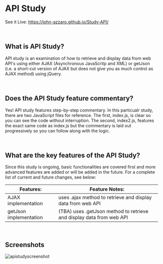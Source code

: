 # API Study
See it Live: https://john-azzaro.github.io/Study-API/

<br>

## What is API Study?
API study is an examination of how to retrieve and display data from web API's using either AJAX (Asynchronous JavaScritp and XML) or getJson (i.e. a short-cut version of AJAX but does not give you as much control as AJAX method) using jQuery.  

<br>

## Does the API Study feature commentary?
Yes!  API study features step-by-step commentary.  In this particualr study, there are two JavaScript files for reference.  The first, index.js, is clear so you can see the code without interruption.  The second, index2.js, features the exact same code as index.js but the commentary is laid out progressively so you can follow along with the logic. 

<br>

## What are the key features of the API Study?
Since this study is ongoing, basic functionalities are covered first and more advanced features are added or will be added in the future.  For a complete list of current and future changes, see below:


| **Features:**                            | **Feature Notes:**                             |
| ---------------------------------------- | ----------------------------------------------|
|  AJAX implementation                     | uses .ajax method to retrieve and display data from web API      |                                      
| getJson implementation                   | (TBA) uses .getJson method to retrieve and display data from web API   | 


<br>

## Screenshots

![apistudyscreenshot](https://user-images.githubusercontent.com/37447586/61174424-ad9b9000-a554-11e9-8bf9-7920110e218a.png)
